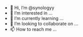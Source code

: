 - 👋 Hi, I’m @synologyy
- 👀 I’m interested in ...
- 🌱 I’m currently learning ...
- 💞️ I’m looking to collaborate on ...
- 📫 How to reach me ...

<!---
synologyy/synologyy is a ✨ special ✨ repository because its `README.md` (this file) appears on your GitHub profile.
You can click the Preview link to take a look at your changes.
--->
